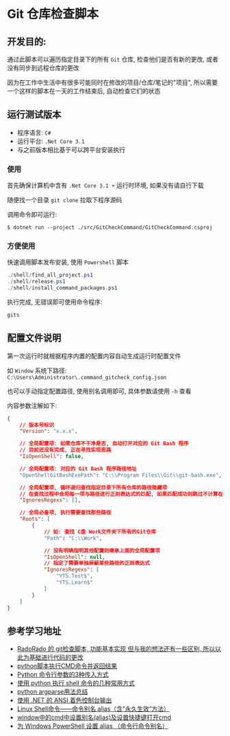# Git 仓库检查脚本

## 开发目的:

通过此脚本可以遍历指定目录下的所有 `Git` 仓库, 检查他们是否有新的更改, 或者没有同步到远程仓库的更改

因为在工作中生活中有很多可能同时在修改的项目/仓库/笔记的"项目", 所以需要一个这样的脚本在一天的工作结束后, 自动检查它们的状态

## 运行测试版本

* 程序语言: `C#`
* 运行平台: `.Net Core 3.1`
* 与之前版本相比基于可以跨平台安装执行

### 使用

首先确保计算机中含有 `.Net Core 3.1 +` 运行时环境, 如果没有请自行下载

随便找一个目录 `git clone` 拉取下程序源码

调用命令即可运行:

```shell
$ dotnet run --project ./src/GitCheckCommand/GitCheckCommand.csproj
```

### 方便使用

快速调用脚本发布安装, 使用 `Powershell` 脚本

```powershell
./shell/find_all_project.ps1
./shell/release.ps1
./shell/install_command_packages.ps1
```

执行完成, 无错误即可使用命令程序:

```powershell
gits
```

## 配置文件说明

第一次运行时就根据程序内置的配置内容自动生成运行时配置文件

如 `Window` 系统下路径: `C:\Users\Administrator\.command_gitcheck_config.json`

也可以手动指定配置路径, 使用别名调用即可, 具体参数请使用 `-h` 查看

内容参数注解如下:
```json
{
    // 版本号标识
    "Version": "x.x.x",

    // 全局配置项: 如果仓库不干净是否, 自动打开对应的 Git Bash 程序
    // 目前还没有完成, 正在寻找实现思路
    "IsOpenShell": false,

    // 全局配置项: 对应的 Git Bash 程序路径地址
    "OpenShellGitBashExePath": "C:\\Program Files\\Git\\git-bash.exe",

    // 全局配置项, 循环递归查找指定目录下所有仓库的路径隐藏项
    // 在查找过程中会将每一项与路径进行正则表达式的匹配, 如果匹配成功则跳过不计算在程序运行范围内
    "IgnoresRegexs": [],

    // 全局必备项, 执行需要查找那些路径
    "Roots": [
        {
            // 如: 查找 C盘 Work文件夹下所有的Git仓库
            "Path": "C:\\Work",

            // 没有明确指明其他配置则继承上面的全局配置项
            "IsOpenShell": null,
            // 指定了需要单独屏蔽某些路径的正则表达式
            "IgnoresRegexs": [
                "YTS.Test$",
                "YTS.Learn$"
            ]
        }
    ]
}
```

## 参考学习地址
* [RadoRado 的 git检查脚本, 功能基本实现 但与我的想法还有一些区别, 所以以此为基础进行代码的更改](https://github.com/RadoRado/Statuser)
* [python脚本执行CMD命令并返回结果](https://blog.csdn.net/xgh1951/article/details/85244272)
* [Python 命令行参数的3种传入方式](https://tendcode.com/article/python-shell/)
* [使用 python 执行 shell 命令的几种常用方式](https://tendcode.com/article/python-shell-cmd/)
* [python argparse用法总结](https://www.jianshu.com/p/fef2d215b91d)
* [使用 .NET 的 ANSI 着色控制台输出](https://www.itbaoku.cn/post/433410/ANSI-Coloring-Console-Output-with-.NET)
* [Linux Shell命令——命令别名 alias（含“永久生效”方法）](https://blog.csdn.net/u013894429/article/details/79908554)
* [window中的cmd中设置别名(alias)及设置快捷键打开cmd](https://blog.csdn.net/yiranzhiliposui/article/details/83116819)
* [为 Windows PowerShell 设置 alias （命令行命令别名）](https://blog.csdn.net/lei_qi/article/details/106592404)
